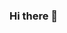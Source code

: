 ### Hi there 👋

<!--
**TohyamaHaruki/TohyamaHaruki** is a ✨ _special_ ✨ repository because its `README.md` (this file) appears on your GitHub profile.

Here are some ideas to get you started:
I'm a member of UTAT(University of Tokyo Aerospace Technology).
- 🔭 I’m currently working on ...
- 🌱 I’m currently learning ...
- 👯 I’m looking to collaborate on ...
- 🤔 I’m looking for help with ...
- 💬 Ask me about ...
- 📫 How to reach me: ...
- 😄 Pronouns: ...
- ⚡ Fun fact: ...
-->
